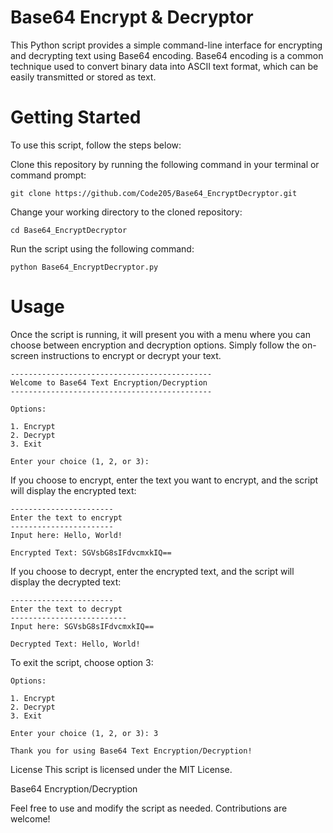 # Base64 Encrypt & Decryptor

This Python script provides a simple command-line interface for encrypting and decrypting text using Base64 encoding. Base64 encoding is a common technique used to convert binary data into ASCII text format, which can be easily transmitted or stored as text.

# Getting Started
To use this script, follow the steps below:

Clone this repository by running the following command in your terminal or command prompt:

```git clone https://github.com/Code205/Base64_EncryptDecryptor.git```

Change your working directory to the cloned repository:

```cd Base64_EncryptDecryptor```

Run the script using the following command:

```python Base64_EncryptDecryptor.py```

# Usage
Once the script is running, it will present you with a menu where you can choose between encryption and decryption options. Simply follow the on-screen instructions to encrypt or decrypt your text.

```
---------------------------------------------
Welcome to Base64 Text Encryption/Decryption
---------------------------------------------

Options:

1. Encrypt
2. Decrypt
3. Exit

Enter your choice (1, 2, or 3): 

```

If you choose to encrypt, enter the text you want to encrypt, and the script will display the encrypted text:

```
-----------------------
Enter the text to encrypt
-----------------------
Input here: Hello, World!

Encrypted Text: SGVsbG8sIFdvcmxkIQ==

```

If you choose to decrypt, enter the encrypted text, and the script will display the decrypted text:

```
-----------------------
Enter the text to decrypt
--------------------------
Input here: SGVsbG8sIFdvcmxkIQ==

Decrypted Text: Hello, World!

```

To exit the script, choose option 3:

```
Options:

1. Encrypt
2. Decrypt
3. Exit

Enter your choice (1, 2, or 3): 3

Thank you for using Base64 Text Encryption/Decryption!

```
License
This script is licensed under the MIT License.

Base64 Encryption/Decryption

Feel free to use and modify the script as needed. Contributions are welcome!
